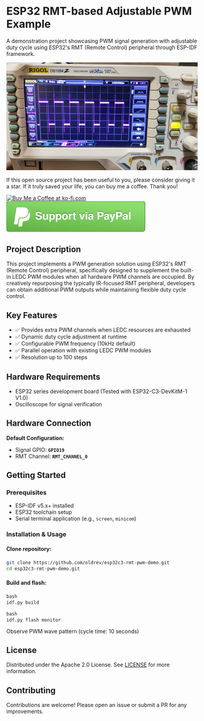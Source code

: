 # ESP32 RMT-based Adjustable PWM Example

A demonstration project showcasing PWM signal generation with adjustable duty cycle using ESP32's RMT (Remote Control) peripheral through ESP-IDF framework.

![](assets/title.jpg)

If this open source project has been useful to you, please consider giving it a star. If it truly saved your life, you can buy me a coffee. Thank you!


<a href='https://ko-fi.com/O5O2U4W4E' target='_blank'><img height='36' style='border:0px;height:36px;' src='https://storage.ko-fi.com/cdn/kofi3.png?v=3' border='0' alt='Buy Me a Coffee at ko-fi.com' /></a> &nbsp; &nbsp; &nbsp; &nbsp; [![Support via PayPal.me](assets/paypal_button.svg)](https://www.paypal.me/oldrev)


## Project Description

This project implements a PWM generation solution using ESP32's RMT (Remote Control) peripheral, specifically designed to supplement the built-in LEDC PWM modules when all hardware PWM channels are occupied. By creatively repurposing the typically IR-focused RMT peripheral, developers can obtain additional PWM outputs while maintaining flexible duty cycle control.

## Key Features

- ✅ Provides extra PWM channels when LEDC resources are exhausted
- ✅ Dynamic duty cycle adjustment at runtime
- ✅ Configurable PWM frequency (10kHz default)
- ✅ Parallel operation with existing LEDC PWM modules
- ✅ Resolution up to 100 steps

## Hardware Requirements

- ESP32 series development board (Tested with ESP32-C3-DevKitM-1 V1.0)
- Oscilloscope for signal verification

## Hardware Connection

**Default Configuration:**
- Signal GPIO:  **`GPIO19`**
- RMT Channel:  **`RMT_CHANNEL_0`**

## Getting Started

### Prerequisites
- ESP-IDF v5.x+ installed
- ESP32 toolchain setup
- Serial terminal application (e.g., `screen`, `minicom`)

### Installation & Usage

#### Clone repository:

```bash
git clone https://github.com/oldrev/esp32c3-rmt-pwm-demo.git
cd esp32c3-rmt-pwm-demo.git
```

#### Build and flash:

```
bash
idf.py build
```

```
bash
idf.py flash monitor
```

Observe PWM wave pattern (cycle time: 10 seconds)

## License

Distributed under the Apache 2.0 License. See [LICENSE](LICENSE) for more information.

## Contributing

Contributions are welcome! Please open an issue or submit a PR for any improvements.